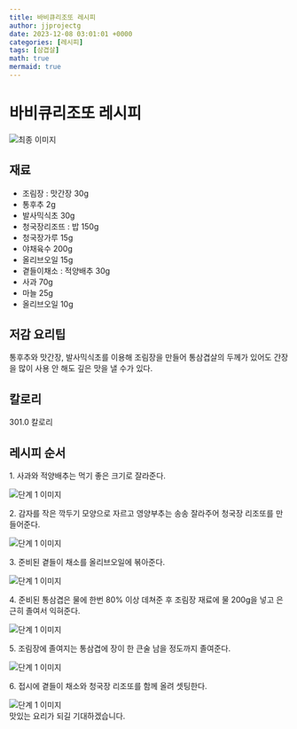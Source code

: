 ```yaml
---
title: 바비큐리조또 레시피
author: jjprojectg
date: 2023-12-08 03:01:01 +0000
categories: [레시피]
tags: [삼겹살]
math: true
mermaid: true
---
```

<meta name="og:type" content="website"/>
<meta charset="UTF-8"/>
<div class="header">
  <h1>바비큐리조또 레시피</h1>
</div>

<div class="container my-4">
  <div class="row">
    <div class="col-12 col-md-6">
      <div class="recipe-image">
        <img src="http://www.foodsafetykorea.go.kr/uploadimg/cook/10_00341_2.png" class="step-image" alt="최종 이미지"/>
      </div>
    </div>
    <div class="col-12 col-md-6">
      <div class="ingredients">
        <h2>재료</h2>
        <ul class="card">
          <li> 조림장 : 맛간장 30g </li>
          <li>  통후추 2g </li>
          <li>  발사믹식초 30g </li>
          <li> 청국장리조뜨 : 밥 150g </li>
          <li>  청국장가루 15g </li>
          <li>  야채육수 200g </li>
          <li> 올리브오일 15g </li>
          <li> 곁들이채소 : 적양배추 30g </li>
          <li>  사과 70g </li>
          <li>  마늘 25g </li>
          <li>  올리브오일 10g </li>
</ul>
      </div>
    </div>
    <div class="col-12 col-md-6">
      <div class="ingredients">
        <h2>저감 요리팁</h2>
        <div class="card"> 
          <p>
            통후추와 맛간장, 발사믹식초를 이용해 조림장을 만들어
통삼겹살의 두께가 있어도 간장을 많이 사용 안 해도 깊은 맛을 낼 수가 있다.
          </p>
        </div>
      </div>
      <div class="ingredients">
        <h2>칼로리</h2>
        <div class="card"> 
          <p>
            301.0 칼로리
          </p>
        </div>
      </div>
    </div>
  </div>

  <h2 class="my-4">레시피 순서</h2>
  <div class="card recipe-card">
    <div class="card-body recipe-step">
      <p class="card-text step-description">1. 사과와 적양배추는 먹기 좋은 크기로 잘라준다.</p>
      <img src="http://www.foodsafetykorea.go.kr/uploadimg/cook/20_00341_01.png" alt="단계 1 이미지" class="step-image"/>
    </div>
  </div>
  <div class="card recipe-card">
    <div class="card-body recipe-step">
      <p class="card-text step-description">2. 감자를 작은 깍두기 모양으로 자르고 영양부추는
송송 잘라주어 청국장 리조또를 만들어준다.</p>
      <img src="http://www.foodsafetykorea.go.kr/uploadimg/cook/20_00341_02.png" alt="단계 1 이미지" class="step-image"/>
    </div>
  </div>
  <div class="card recipe-card">
    <div class="card-body recipe-step">
      <p class="card-text step-description">3. 준비된 곁들이 채소를 올리브오일에 볶아준다.</p>
      <img src="http://www.foodsafetykorea.go.kr/uploadimg/cook/20_00341_03.png" alt="단계 1 이미지" class="step-image"/>
    </div>
  </div>
  <div class="card recipe-card">
    <div class="card-body recipe-step">
      <p class="card-text step-description">4. 준비된 통삼겹은 물에 한번 80% 이상 데쳐준 후
조림장 재료에 물 200g을 넣고 은근히 졸여서
익혀준다.</p>
      <img src="http://www.foodsafetykorea.go.kr/uploadimg/cook/20_00341_04.png" alt="단계 1 이미지" class="step-image"/>
    </div>
  </div>
  <div class="card recipe-card">
    <div class="card-body recipe-step">
      <p class="card-text step-description">5. 조림장에 졸여지는 통삼겹에 장이 한 큰술
남을 정도까지 졸여준다.</p>
      <img src="http://www.foodsafetykorea.go.kr/uploadimg/cook/20_00341_05.png" alt="단계 1 이미지" class="step-image"/>
    </div>
  </div>
  <div class="card recipe-card">
    <div class="card-body recipe-step">
      <p class="card-text step-description">6. 접시에 곁들이 채소와 청국장 리조또를 함께
올려 셋팅한다.</p>
      <img src="http://www.foodsafetykorea.go.kr/uploadimg/cook/20_00341_06.png" alt="단계 1 이미지" class="step-image"/>
    </div>
  </div>

</div>
맛있는 요리가 되길 기대하겠습니다.

